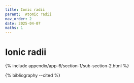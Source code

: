 ```yaml
---
title: Ionic radii
parent:  Atomic radii
nav_order: 2
date: 2025-04-07
maths: 1
---
```


# Ionic radii

{% include appendix/app-6/section-1/sub-section-2.html %}

{% bibliography --cited %}

